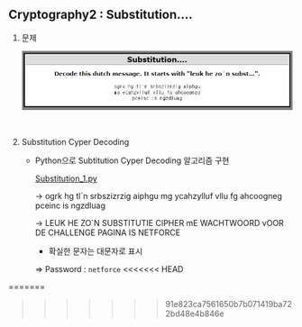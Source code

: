 ## Cryptography2 : Substitution....



1. 문제

   ![1588249104939](./images/1588249104939.png)


<br>

2. Substitution Cyper Decoding

   - Python으로 Subtitution Cyper Decoding 알고리즘 구현

     [Substitution_1.py](https://github.com/Lee-YongHa/Forensic-Tool/blob/master/Substitution/Substitution_1.py)
   
     → ogrk hg tl`n srbszizrzig aiphgu mg ycahzylluf vllu fg ahcoogneg pceinc is ngzdluag
   
     → LEUK HE ZO`N SUBSTITUTIE CIPHER mE WACHTWOORD vOOR DE CHALLENGE PAGINA IS NETFORCE
   
     	- 확실한 문자는 대문자로 표시
   
     ⇒ Password : `netforce`
<<<<<<< HEAD

=======
>>>>>>> 91e823ca7561650b7b071419ba722bd48e4b846e
